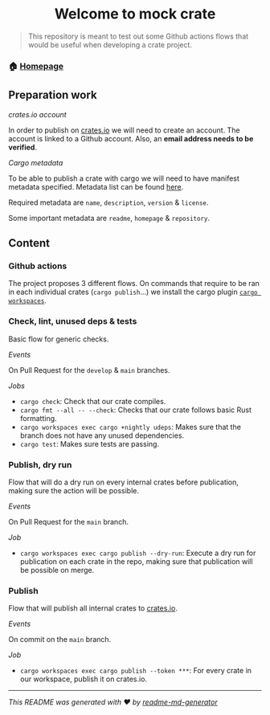 <h1 align="center">Welcome to mock crate</h1>

> This repository is meant to test out some Github actions flows that would be useful when developing a crate project.

### 🏠 [Homepage](https://holium.org/)

## Preparation work

_crates.io account_

In order to publish on [crates.io](https://crates.io/) we will need to create an account. The account is linked to a 
Github account. Also, an **email address needs to be verified**.

_Cargo metadata_

To be able to publish a crate with cargo we will need to have manifest metadata specified. Metadata list can be found 
[here](https://doc.rust-lang.org/cargo/reference/manifest.html). 

Required metadata are `name`, `description`, `version` & `license`.

Some important metadata are `readme`, `homepage` & `repository`. 

## Content

### Github actions

The project proposes 3 different flows. On commands that require to be ran in each individual crates (`cargo publish`...)
we install the cargo plugin [`cargo workspaces`](https://github.com/pksunkara/cargo-workspaces).

### Check, lint, unused deps & tests

Basic flow for generic checks.

_Events_

On Pull Request for the `develop` & `main` branches.

_Jobs_

- `cargo check`: Check that our crate compiles.
- `cargo fmt --all -- --check`: Checks that our crate follows basic Rust formatting.
- `cargo workspaces exec cargo +nightly udeps`: Makes sure that the branch does not have any unused dependencies.
- `cargo test`: Makes sure tests are passing.

### Publish, dry run

Flow that will do a dry run on every internal crates before publication, making sure the action will be possible.

_Events_

On Pull Request for the `main` branch.

_Job_

- `cargo workspaces exec cargo publish --dry-run`: Execute a dry run for publication on each crate in the repo, making sure 
that publication will be possible on merge.


### Publish

Flow that will publish all internal crates to [crates.io](https://crates.io/).

_Events_

On commit on the `main` branch.

_Job_

- `cargo workspaces exec cargo publish --token ***`: For every crate in our workspace, publish it on crates.io.


***
_This README was generated with ❤️ by [readme-md-generator](https://github.com/kefranabg/readme-md-generator)_